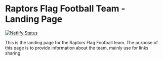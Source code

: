 # Raptors Flag Football Team - Landing Page

[![Netlify Status](https://api.netlify.com/api/v1/badges/2772c395-b615-4f1e-abd1-d511acfe18ca/deploy-status)](https://app.netlify.com/sites/raptorsflagfootball/deploys)


This is the landing page for the Raptors Flag Football team. The purpose of this page is to provide information about the team, mainly use for links sharing.


